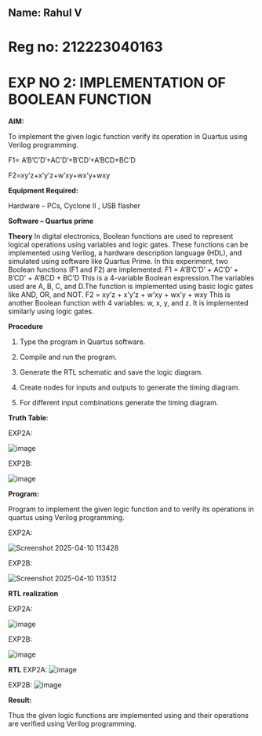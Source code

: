 ## Name: Rahul V
# Reg no: 212223040163
# EXP NO 2: IMPLEMENTATION OF BOOLEAN FUNCTION

**AIM:**

To implement the given logic function verify its operation in Quartus using Verilog programming.

F1= A’B’C’D’+AC’D’+B’CD’+A’BCD+BC’D 

F2=xy’z+x’y’z+w’xy+wx’y+wxy

**Equipment Required:**

Hardware – PCs, Cyclone II , USB flasher

**Software – Quartus prime**

**Theory**
In digital electronics, Boolean functions are used to represent logical operations using variables and logic gates. These functions can be implemented using Verilog, a hardware description language (HDL), and simulated using software like Quartus Prime.
In this experiment, two Boolean functions (F1 and F2) are implemented:
F1 = A’B’C’D’ + AC’D’ + B’CD’ + A’BCD + BC’D
This is a 4-variable Boolean expression.The variables used are A, B, C, and D.The function is implemented using basic logic gates like AND, OR, and NOT.
F2 = xy’z + x’y’z + w’xy + wx’y + wxy
This is another Boolean function with 4 variables: w, x, y, and z.
It is implemented similarly using logic gates.



**Procedure**

1.	Type the program in Quartus software.

2.	Compile and run the program.

3.	Generate the RTL schematic and save the logic diagram.

4.	Create nodes for inputs and outputs to generate the timing diagram.

5.	For different input combinations generate the timing diagram.


**Truth Table**:


EXP2A:

![image](https://github.com/user-attachments/assets/1f4519bf-223a-4a93-8cce-886202995e8c)

EXP2B:

![image](https://github.com/user-attachments/assets/97069a12-5b31-458e-baca-e3eddf907dfd)




**Program:**

Program to implement the given logic function and to verify its operations in quartus using Verilog programming. 

EXP2A:

![Screenshot 2025-04-10 113428](https://github.com/user-attachments/assets/cefc0436-3cba-4ae7-9136-f875289465c5)



EXP2B:

![Screenshot 2025-04-10 113512](https://github.com/user-attachments/assets/0010b2ec-4477-491b-a633-fb4261d652fe)



**RTL realization**

EXP2A:

![image](https://github.com/user-attachments/assets/c37d9714-6e7e-472e-b210-7f6eb6895acd)


EXP2B:

![image](https://github.com/user-attachments/assets/e48eeb01-94dd-438f-8ee9-a4e2e9020d40)


**RTL**
EXP2A:
![image](https://github.com/user-attachments/assets/e307313f-38dc-458a-bcac-6e80d6807cd1)

EXP2B:
![image](https://github.com/user-attachments/assets/bc8c7789-711e-49c1-a1f2-b5024b2207e1)




**Result:**

Thus the given logic functions are implemented using and their operations are verified using Verilog programming.

